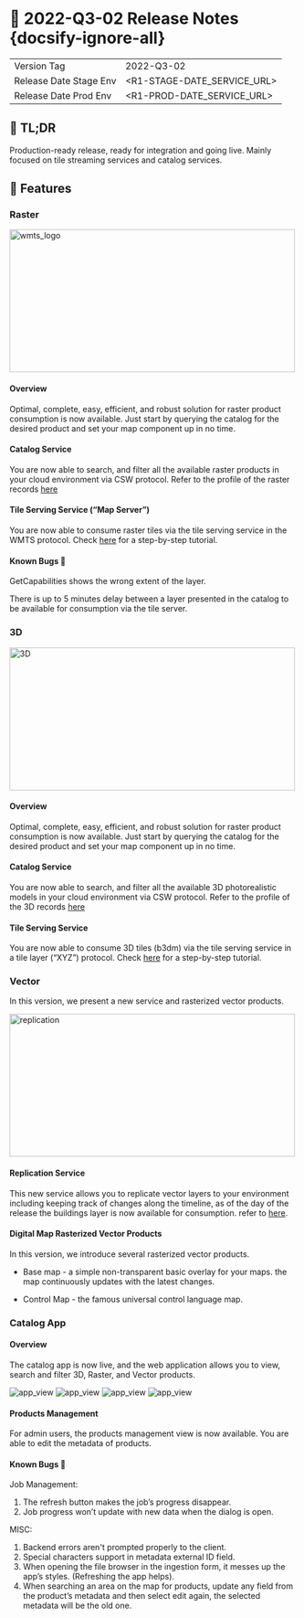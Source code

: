 # 🎉 2022-Q3-02 Release Notes {docsify-ignore-all}

|             	|  	|
|------------------------	|------------	|
| Version Tag 	|      2022-Q3-02      	|
| Release Date Stage Env 	|      <R1-STAGE-DATE_SERVICE_URL>      	|
| Release Date Prod Env  	|      <R1-PROD-DATE_SERVICE_URL>      	|

## 📄 TL;DR
Production-ready release, ready for integration and going live. Mainly focused on tile streaming services and catalog services.

## 🚀 Features

### Raster
<img src="/assets/images/release-notes/2022-Q3-02/wmts_logo.png" alt="wmts_logo" width="500" height="250">

#### Overview

Optimal, complete, easy, efficient, and robust solution for raster product consumption is now available. Just start by querying the catalog for the desired product and set your map component up in no time.

#### Catalog Service

You are now able to search, and filter all the available raster products in your cloud environment via CSW protocol. Refer to the profile of the raster records [here](/catalog-information/v1_0/raster_profile)

#### Tile Serving Service (“Map Server”)

You are now able to consume raster tiles via the tile serving service in the WMTS protocol. Check [here](/getting-started/raster/raster_step-by-step) for a step-by-step tutorial.

#### Known Bugs 🐞

GetCapabilities shows the wrong extent of the layer.

There is up to 5 minutes delay between a layer presented in the catalog to be available for consumption via the tile server.

### 3D

<img src="/assets/images/release-notes/2022-Q3-02/3d_city_model.png" alt="3D" width="500" height="250">

#### Overview

Optimal, complete, easy, efficient, and robust solution for raster product consumption is now available. Just start by querying the catalog for the desired product and set your map component up in no time.

#### Catalog Service

You are now able to search, and filter all the available 3D photorealistic models in your cloud environment via CSW protocol. Refer to the profile of the 3D records [here](/catalog-information/v2_0/3D_profile)


#### Tile Serving Service

You are now able to consume 3D tiles (b3dm) via the tile serving service in a tile layer (“XYZ”) protocol. Check [here](/getting-started/3D/3D_step-by-step) for a step-by-step tutorial.



### Vector

In this version, we present a new service and rasterized vector products.

<img src="/assets/images/release-notes/2022-Q3-02/replication.png" alt="replication" width="500" height="250">

#### Replication Service

This new service allows you to replicate vector layers to your environment including keeping track of changes along the timeline, as of the day of the release the buildings layer is now available for consumption. refer to [here](/getting-started/vector/services/replication_service.md).

#### Digital Map Rasterized Vector Products

In this version, we introduce several rasterized vector products.

* Base map - a simple non-transparent basic overlay for your maps. the map continuously updates with the latest changes.

* Control Map - the famous universal control language map.



### Catalog App

#### Overview
The catalog app is now live, and the web application allows you to view, search and filter 3D, Raster, and Vector products.

<img src="/assets/images/release-notes/2022-Q3-02/app_view.png" alt="app_view">
<img src="/assets/images/release-notes/2022-Q3-02/app_view2.png" alt="app_view">
<img src="/assets/images/release-notes/2022-Q3-02/app_view3.png" alt="app_view">
<img src="/assets/images/release-notes/2022-Q3-02/app_view4.png" alt="app_view">


#### Products Management

For admin users, the products management view is now available. You are able to edit the metadata of products.

#### Known Bugs 🐞

Job Management:
1. The refresh button makes the job’s progress disappear.
2. Job progress won’t update with new data when the dialog is open.

MISC:
1. Backend errors aren't prompted properly to the client.
2. Special characters support in metadata external ID field.
3. When opening the file browser in the ingestion form, it messes up the app’s styles. (Refreshing the app helps).
4. When searching an area on the map for products, update any field from the product’s metadata and then select edit again, the selected metadata will be the old one.
